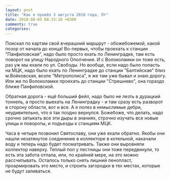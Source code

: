 ```yaml
---
layout: post
title: "Как я провёл 3 августа 2018 года, Пт"
date: 2018-08-03 08:33:10 +0300
comments: true
categories: 
---
```

Поискал по картам свой вчерашний маршрут - обожебожемой, какой позор от начала до конца! Во-первых, чтобы проехать к станции "Панфиловская", надо было просто ехать по Ленинградке, там есть поворот на улицу Народного Ополчения. И с Волоколамки он тоже есть, раз уж мы ехали по ул. Свободы. Но вообще, если надо было попасть на МЦК, надо было ехать по Ленинградке до станции "Балтийская" близ м.Войковская, возле "Метрополиса", я же там уже бывал и знаю дорогу. Или же по Волоколамке проехать до станции "Стрешнево", она гораздо ближе Панфиловской.

Обратная дорога - ещё больший фейл, надо было не лезть в дурацкий тоннель, а просто выехать на Ленинградку - и там сразу есть разворот в сторону области, вот и все. А я полез в немыслимые дебри, неудивительно, что я так поздно вернулся. Божебоже, что делать, надо срочно затыкать все эти дыры в знаниях, строчно изучать все новые улицы и повороты, и подъезды к станциям МЦК.  

Часа в четыре позвонил Святославу, они уже ехали обратно. Якобы они нашли незатянутое соединение в коллекторе в котельной, накачали воду и теперь надо будет посматривать. Также они выровняли коллектор наверху. Теплый пол у лестницы они тоже передвинули, то есть эта забота отпала, или, по крайней мере, на это можно рассчитывать. Осталось только снять лишний пенопласт, проармировать это место, и строить загородки в тех местах, которые не будут заливаться.